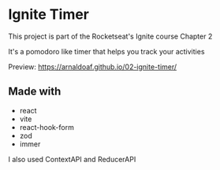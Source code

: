 # Ignite Timer

This project is part of the Rocketseat's Ignite course
Chapter 2

It's a pomodoro like timer that helps you track your activities

Preview: <https://arnaldoaf.github.io/02-ignite-timer/>

## Made with

- react
- vite
- react-hook-form
- zod
- immer

I also used ContextAPI and ReducerAPI